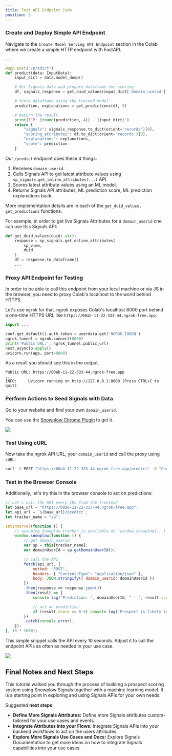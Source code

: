 ```yaml
---
title: Test API Endpoint Code
position: 5
---
```


### Create and Deploy Simple API Endpoint

Navigate to the `Create Model Serving API Endpoint` section in the Colab where we create a simple HTTP endpoint with FastAPI.

```python
...

@app.post("/predict")
def predict(data: InputData):
    input_dict = data.model_dump()

    # Get Signals data and prepare dataframe for scoring
    df, signals_response = get_duid_values(input_dict['domain_userid'])

    # Score dataframe using the trained model
    prediction, explanations = get_predictions(df, 5)

    # Return the result
    print(f"P: {round(prediction, 4)} - {input_dict}")
    return {
        "signals": signals_response.to_dict(orient='records')[0],
        "scoring_attributes": df.to_dict(orient='records')[0],
        "explanations": explanations,
        "score": prediction
    }
```

Our `/predict` endpoint does these 4 things:

1. Receives `domain_userid`.
2. Calls Signals API to get latest attribute values using `sp_signals.get_online_attributes(...)` API.
3. Scores latest attribute values using an ML model.
4. Returns Signals API attributes, ML prediction score, ML prediction explanations back.

More implementation details are in each of the `get_duid_values, get_predictions` functions.

For example, in order to get live Signals Attributes for a `domain_userid` one can use this Signals API:

```python
def get_duid_values(duid: str):
    response = sp_signals.get_online_attributes(
        sp_view,
        duid
    )
    df = response.to_dataframe()
    ...
```

### Proxy API Endpoint for Testing

In order to be able to call this endpoint from your local machine or via JS in the browser, you need to proxy Colab's localhost to the world behind HTTPS.

Let's use `ngrok` for that.
ngrok exposes Colab's localhost 8000 port behind a one-time HTTPS URL like `https://00ab-11-22-333-44.ngrok-free.app`.

```python
import ...

conf.get_default().auth_token = userdata.get('NGROK_TOKEN')
ngrok_tunnel = ngrok.connect(8000)
print('Public URL:', ngrok_tunnel.public_url)
nest_asyncio.apply()
uvicorn.run(app, port=8000)
```

As a result you should see this in the output.

```
Public URL: https://00ab-11-22-333-44.ngrok-free.app
...
INFO:     Uvicorn running on http://127.0.0.1:8000 (Press CTRL+C to quit)
```

### Perform Actions to Seed Signals with Data

Go to your website and find your own `domain_userid`.

You can use the [Snowplow Chrome Plugin](https://chromewebstore.google.com/detail/snowplow-inspector/maplkdomeamdlngconidoefjpogkmljm?hl=en&pli=1) to get it.

![](./screenshots/get_domain_userid.png)

### Test Using cURL

Now take the ngrok API URL, your `domain_userid` and call the proxy using `cURL`:

```bash
curl -X POST "https://00ab-11-22-333-44.ngrok-free.app/predict" -H "Content-Type: application/json" -d '{"domain_userid": "9a947ebb-5107-437c-b6c6-1d6cb6be3cf7"}'
```

### Test in the Browser Console

Additionally, let's try this in the browser console to act on predictions:

```js
// Let's call the API every 10s from the frontend
let base_url = "https://00ab-11-22-333-44.ngrok-free.app";
let api_url = `${base_url}/predict`;
let tracker_name = "sp";

setInterval(function () {
    // assuming Snowplow tracker is available at 'window.snowplow(...)'
    window.snowplow(function () {
        // get domain_userid
        var sp = this[tracker_name];
        var domainUserId = sp.getDomainUserId();

        // call the API
        fetch(api_url, {
            method: "POST",
            headers: { "Content-Type": "application/json" },
            body: JSON.stringify({ domain_userid: domainUserId })
        })
        .then(response => response.json())
        .then(result => {
            console.log("Prediction: ", domainUserId, " - ", result.score);

            // act on prediction
            if (result.score >= 0.9) console.log('Prospect is likely to convert!');
        })
        .catch(console.error);
    });
}, 10 * 1000);
```

This simple snippet calls the API every 10 seconds.
Adjust it to call the endpoint APIs as often as needed in your use case.

![](./screenshots/console_output.png)

## Final Notes and Next Steps

This tutorial walked you through the process of building a prospect scoring system using Snowplow Signals together with a machine learning model.
It is a starting point in exploring and using Signals APIs for your own needs.

Suggested **next steps**:

- **Define More Signals Attributes:** Define more Signals attributes custom-tailored for your use cases and events.
- **Integrate Attributes into your Flows:** Integrate Signals APIs into your backend workflows to act on the users attributes.
- **Explore More Signals Use Cases and Docs:** Explore Signals Documentation to get more ideas on how to integrate Signals capabilities into your use cases.
